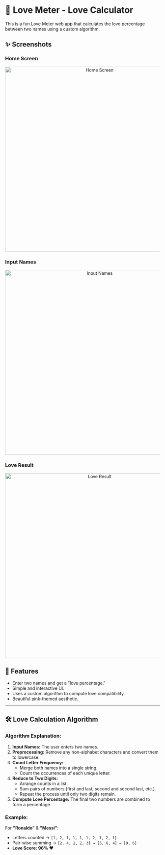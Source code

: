 # 💖 Love Meter - Love Calculator

This is a fun Love Meter web app that calculates the love percentage between two names using a custom algorithm.

## ✨ Screenshots
### Home Screen
<p align="center">
  <img src="https://github.com/user-attachments/assets/7837690a-ad3f-48e4-8676-5a574a541896" alt="Home Screen" width="600">
</p>

### Input Names
<p align="center">
  <img src="https://github.com/user-attachments/assets/894aa849-a767-487a-8a75-cdc6dffaec7c" alt="Input Names" width="600">
</p>

### Love Result
<p align="center">
  <img src="https://github.com/user-attachments/assets/f2fd919f-91bc-48c7-ac93-163dd5070c0b" alt="Love Result" width="600">
</p>




## 🚀 Features

- Enter two names and get a "love percentage."
- Simple and interactive UI.
- Uses a custom algorithm to compute love compatibility.
- Beautiful pink-themed aesthetic.

---

## 🛠️ Love Calculation Algorithm

### Algorithm Explanation:

1. **Input Names:** The user enters two names.
2. **Preprocessing:** Remove any non-alphabet characters and convert them to lowercase.
3. **Count Letter Frequency:**
   - Merge both names into a single string.
   - Count the occurrences of each unique letter.
4. **Reduce to Two Digits:**
   - Arrange counts in a list.
   - Sum pairs of numbers (first and last, second and second last, etc.).
   - Repeat the process until only two digits remain.
5. **Compute Love Percentage:** The final two numbers are combined to form a percentage.

### Example:
For **"Ronaldo"** & **"Messi"**:
- Letters counted → `[1, 2, 1, 1, 1, 1, 2, 1, 2, 1]`
- Pair-wise summing → `[2, 4, 2, 2, 3] → [5, 6, 4] → [9, 6]`
- **Love Score: 96% ❤️**
